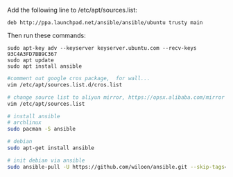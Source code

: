 
Add the following line to /etc/apt/sources.list:
```
deb http://ppa.launchpad.net/ansible/ansible/ubuntu trusty main
```

Then run these commands:
```
sudo apt-key adv --keyserver keyserver.ubuntu.com --recv-keys 93C4A3FD7BB9C367
sudo apt update
sudo apt install ansible
```

```bash
#comment out google cros package,  for wall...
vim /etc/apt/sources.list.d/cros.list

# change source list to aliyun mirror, https://opsx.alibaba.com/mirror
vim /etc/apt/sources.list

# install ansible
# archlinux
sudo pacman -S ansible

# debian
sudo apt-get install ansible

# init debian via ansible
sudo ansible-pull -U https://github.com/wiloon/ansible.git --skip-tags=jdk
```
